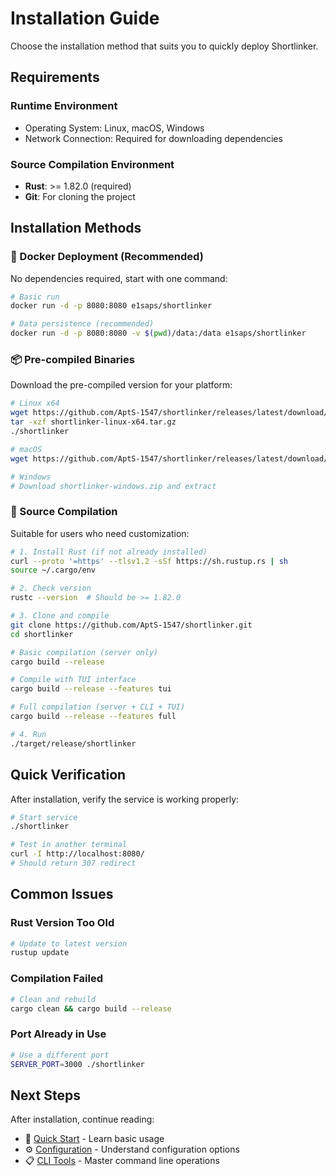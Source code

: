 # Installation Guide

Choose the installation method that suits you to quickly deploy Shortlinker.

## Requirements

### Runtime Environment

- Operating System: Linux, macOS, Windows
- Network Connection: Required for downloading dependencies

### Source Compilation Environment

- **Rust**: >= 1.82.0 (required)
- **Git**: For cloning the project

## Installation Methods

### 🐳 Docker Deployment (Recommended)

No dependencies required, start with one command:

```bash
# Basic run
docker run -d -p 8080:8080 e1saps/shortlinker

# Data persistence (recommended)
docker run -d -p 8080:8080 -v $(pwd)/data:/data e1saps/shortlinker
```

### 📦 Pre-compiled Binaries

Download the pre-compiled version for your platform:

```bash
# Linux x64
wget https://github.com/AptS-1547/shortlinker/releases/latest/download/shortlinker-linux-x64.tar.gz
tar -xzf shortlinker-linux-x64.tar.gz
./shortlinker

# macOS
wget https://github.com/AptS-1547/shortlinker/releases/latest/download/shortlinker-macos.tar.gz

# Windows
# Download shortlinker-windows.zip and extract
```

### 🔧 Source Compilation

Suitable for users who need customization:

```bash
# 1. Install Rust (if not already installed)
curl --proto '=https' --tlsv1.2 -sSf https://sh.rustup.rs | sh
source ~/.cargo/env

# 2. Check version
rustc --version  # Should be >= 1.82.0

# 3. Clone and compile
git clone https://github.com/AptS-1547/shortlinker.git
cd shortlinker

# Basic compilation (server only)
cargo build --release

# Compile with TUI interface
cargo build --release --features tui

# Full compilation (server + CLI + TUI)
cargo build --release --features full

# 4. Run
./target/release/shortlinker
```

## Quick Verification

After installation, verify the service is working properly:

```bash
# Start service
./shortlinker

# Test in another terminal
curl -I http://localhost:8080/
# Should return 307 redirect
```

## Common Issues

### Rust Version Too Old

```bash
# Update to latest version
rustup update
```

### Compilation Failed

```bash
# Clean and rebuild
cargo clean && cargo build --release
```

### Port Already in Use

```bash
# Use a different port
SERVER_PORT=3000 ./shortlinker
```

## Next Steps

After installation, continue reading:

- 🚀 [Quick Start](/en/guide/getting-started) - Learn basic usage
- ⚙️ [Configuration](/en/config/) - Understand configuration options
- 📋 [CLI Tools](/en/cli/) - Master command line operations
